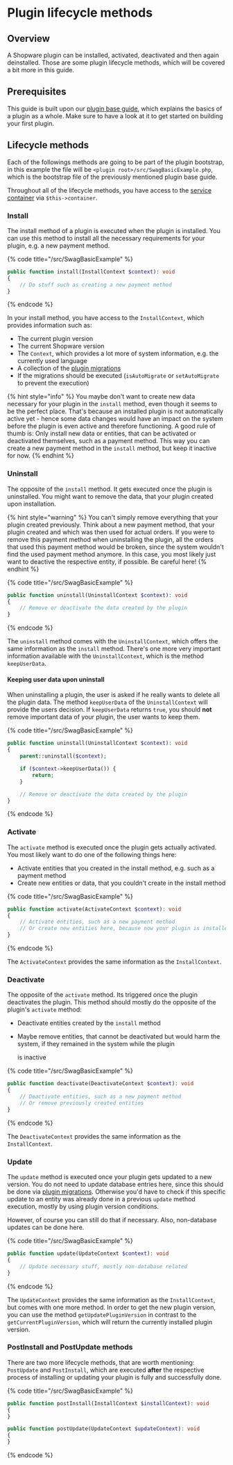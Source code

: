 # Plugin lifecycle methods

## Overview

A Shopware plugin can be installed, activated, deactivated and then again deinstalled. Those are some plugin lifecycle methods, which will be covered a bit more in this guide.

## Prerequisites

This guide is built upon our [plugin base guide](../plugin-base-guide.md), which explains the basics of a plugin as a whole. Make sure to have a look at it to get started on building your first plugin.

## Lifecycle methods

Each of the followings methods are going to be part of the plugin bootstrap, in this example the file will be `<plugin root>/src/SwagBasicExample.php`, which is the bootstrap file of the previously mentioned plugin base guide.

Throughout all of the lifecycle methods, you have access to the [service container](dependency-injection.md) via `$this->container`.

### Install

The install method of a plugin is executed when the plugin is installed. You can use this method to install all the necessary requirements for your plugin, e.g. a new payment method.

{% code title="<plugin root>/src/SwagBasicExample" %}
```php
public function install(InstallContext $context): void
{
    // Do stuff such as creating a new payment method
}
```
{% endcode %}

In your install method, you have access to the `InstallContext`, which provides information such as:

* The current plugin version
* The current Shopware version
* The `Context`, which provides a lot more of system information, e.g. the currently used language
* A collection of the [plugin migrations](database-migrations.md)
* If the migrations should be executed \(`isAutoMigrate` or `setAutoMigrate` to prevent the execution\)

{% hint style="info" %}
You maybe don't want to create new data necessary for your plugin in the `install` method, even though it seems to be the perfect place. That's because an installed plugin is not automatically active yet - hence some data changes would have an impact on the system before the plugin is even active and therefore functioning. A good rule of thumb is: Only install new data or entities, that can be activated or deactivated themselves, such as a payment method. This way you can create a new payment method in the `install` method, but keep it inactive for now.
{% endhint %}

### Uninstall

The opposite of the `install` method. It gets executed once the plugin is uninstalled. You might want to remove the data, that your plugin created upon installation.

{% hint style="warning" %}
You can't simply remove everything that your plugin created previously. Think about a new payment method, that your plugin created and which was then used for actual orders. If you were to remove this payment method when uninstalling the plugin, all the orders that used this payment method would be broken, since the system wouldn't find the used payment method anymore. In this case, you most likely just want to deactive the respective entity, if possible. Be careful here!
{% endhint %}

{% code title="<plugin root>/src/SwagBasicExample" %}
```php
public function uninstall(UninstallContext $context): void
{
    // Remove or deactivate the data created by the plugin
}
```
{% endcode %}

The `uninstall` method comes with the `UninstallContext`, which offers the same information as the `install` method. There's one more very important information available with the `UninstallContext`, which is the method `keepUserData`.

#### Keeping user data upon uninstall

When uninstalling a plugin, the user is asked if he really wants to delete all the plugin data. The method `keepUserData` of the `UninstallContext` will provide the users decision. If `keepUserData` returns `true`, you should **not** remove important data of your plugin, the user wants to keep them.

{% code title="<plugin root>/src/SwagBasicExample" %}
```php
public function uninstall(UninstallContext $context): void
{
    parent::uninstall($context);

    if ($context->keepUserData()) {
        return;
    }

    // Remove or deactivate the data created by the plugin
}
```
{% endcode %}

### Activate

The `activate` method is executed once the plugin gets actually activated. You most likely want to do one of the following things here:

* Activate entities that you created in the install method, e.g. such as a payment method
* Create new entities or data, that you couldn't create in the install method

{% code title="<plugin root>/src/SwagBasicExample" %}
```php
public function activate(ActivateContext $context): void
{
    // Activate entities, such as a new payment method
    // Or create new entities here, because now your plugin is installed and active for sure
}
```
{% endcode %}

The `ActivateContext` provides the same information as the `InstallContext`.

### Deactivate

The opposite of the `activate` method. Its triggered once the plugin deactivates the plugin. This method should mostly do the opposite of the plugin's `activate` method:

* Deactivate entities created by the `install` method
* Maybe remove entities, that cannot be deactivated but would harm the system, if they remained in the system while the plugin

  is inactive

{% code title="<plugin root>/src/SwagBasicExample" %}
```php
public function deactivate(DeactivateContext $context): void
{
    // Deactivate entities, such as a new payment method
    // Or remove previously created entities
}
```
{% endcode %}

The `DeactivateContext` provides the same information as the `InstallContext`.

### Update

The `update` method is executed once your plugin gets updated to a new version. You do not need to update database entries here, since this should be done via [plugin migrations](database-migrations.md). Otherwise you'd have to check if this specific update to an entity was already done in a previous `update` method execution, mostly by using plugin version conditions.

However, of course you can still do that if necessary. Also, non-database updates can be done here.

{% code title="<plugin root>/src/SwagBasicExample" %}
```php
public function update(UpdateContext $context): void
{
    // Update necessary stuff, mostly non-database related
}
```
{% endcode %}

The `UpdateContext` provides the same information as the `InstallContext`, but comes with one more method. In order to get the new plugin version, you can use the method `getUpdatePluginVersion` in contrast to the `getCurrentPluginVersion`, which will return the currently installed plugin version.

### PostInstall and PostUpdate methods

There are two more lifecycle methods, that are worth mentioning: `PostUpdate` and `PostInstall`, which are executed **after** the respective process of installing or updating your plugin is fully and successfully done.

{% code title="<plugin root>/src/SwagBasicExample" %}
```php
public function postInstall(InstallContext $installContext): void
{
}

public function postUpdate(UpdateContext $updateContext): void
{
}
```
{% endcode %}

